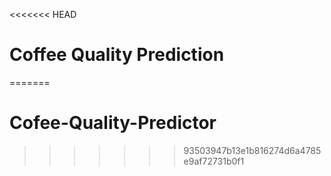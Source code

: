 <<<<<<< HEAD
# Coffee Quality Prediction
=======
# Cofee-Quality-Predictor
>>>>>>> 93503947b13e1b816274d6a4785e9af72731b0f1
